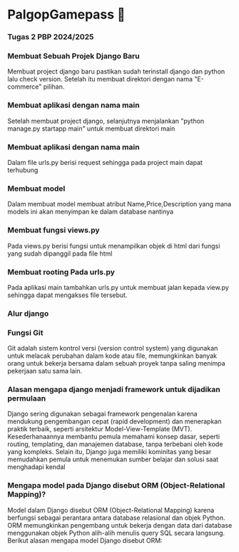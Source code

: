 # PalgopGamepass 🏪

### Tugas 2 PBP 2024/2025

### Membuat Sebuah Projek Django Baru
Membuat project django baru pastikan sudah terinstall django dan python lalu check version. Setelah itu membuat direktori dengan nama "E-commerce" pilihan.

### Membuat aplikasi dengan nama main
Setelah membuat project django, selanjutnya menjalankan "python manage.py startapp main" untuk membuat direktori main

### Membuat aplikasi dengan nama main
Dalam file urls.py berisi request sehingga pada project main dapat terhubung

### Membuat model
Dalam membuat model membuat atribut Name,Price,Description yang mana models ini akan menyimpan ke dalam database nantinya

### Membuat fungsi views.py
Pada views.py berisi fungsi untuk menampilkan objek di html dari fungsi yang sudah dipanggil pada file html

### Membuat rooting Pada urls.py
Pada aplikasi main tambahkan urls.py untuk membuat jalan kepada view.py sehingga dapat mengakses file tersebut.

### Alur django

### Fungsi Git
Git adalah sistem kontrol versi (version control system) yang digunakan untuk melacak perubahan dalam kode atau file, memungkinkan banyak orang untuk bekerja bersama dalam sebuah proyek tanpa saling menimpa pekerjaan satu sama lain. 

### Alasan mengapa django menjadi framework untuk dijadikan permulaan
Django sering digunakan sebagai framework pengenalan karena mendukung pengembangan cepat (rapid development) dan menerapkan praktik terbaik, seperti arsitektur Model-View-Template (MVT). Kesederhanaannya membantu pemula memahami konsep dasar, seperti routing, templating, dan manajemen database, tanpa terbebani oleh kode yang kompleks. Selain itu, Django juga memiliki kominitas yang besar memudahkan pemula untuk menemukan sumber belajar dan solusi saat menghadapi kendal

### Mengapa model pada Django disebut ORM (Object-Relational Mapping)?
Model dalam Django disebut ORM (Object-Relational Mapping) karena berfungsi sebagai perantara antara database relasional dan objek Python. ORM memungkinkan pengembang untuk bekerja dengan data dari database menggunakan objek Python alih-alih menulis query SQL secara langsung. Berikut alasan mengapa model Django disebut ORM:
